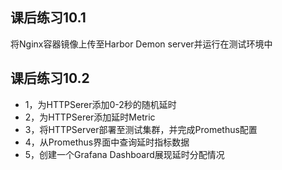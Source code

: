 <!--
 * @Description: 
 * @Author: neozhang
 * @Date: 2022-01-19 22:55:53
 * @LastEditors: neozhang
 * @LastEditTime: 2022-01-19 23:10:13
-->

## 课后练习10.1  

将Nginx容器镜像上传至Harbor Demon server并运行在测试环境中  

## 课后练习10.2  

- 1，为HTTPSerer添加0-2秒的随机延时  
- 2，为HTTPSerer添加延时Metric  
- 3，将HTTPServer部署至测试集群，并完成Promethus配置  
- 4，从Promethus界面中查询延时指标数据
- 5，创建一个Grafana Dashboard展现延时分配情况  